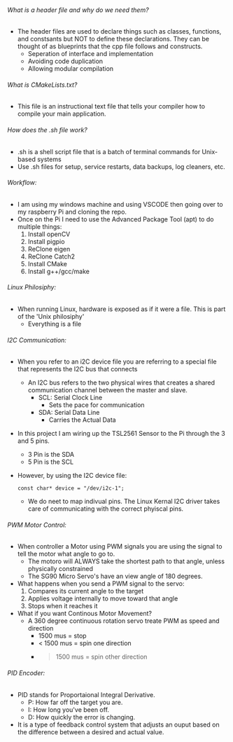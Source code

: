 ###### What is a header file and why do we need them?

- The header files are used to declare things such as classes, functions, and constsants but NOT to define these declarations. They can be thought of as blueprints that the cpp file follows and constructs.
  - Seperation of interface and implementation
  - Avoiding code duplication
  - Allowing modular compilation

###### What is CMakeLists.txt?

- This file is an instructional text file that tells your compiler how to compile your main application.

###### How does the .sh file work?

- .sh is a shell script file that is a batch of terminal commands for Unix-based systems
- Use .sh files for setup, service restarts, data backups, log cleaners, etc.

###### Workflow:

- I am using my windows machine and using VSCODE then going over to my raspberry Pi and cloning the repo.
- Once on the Pi I need to use the Advanced Package Tool (apt) to do multiple things:
  1.  Install openCV
  2.  Install pigpio
  3.  ReClone eigen
  4.  ReClone Catch2
  5.  Install CMake
  6.  Install g++/gcc/make

###### Linux Philosiphy:

- When running Linux, hardware is exposed as if it were a file. This is part of the 'Unix philosiphy'
  - Everything is a file

###### I2C Communication:

- When you refer to an i2C device file you are referring to a special file that represents the I2C bus that connects

  - An I2C bus refers to the two physical wires that creates a shared communication channel between the master and slave.
    - SCL: Serial Clock Line
      - Sets the pace for communication
    - SDA: Serial Data Line
      - Carries the Actual Data

- In this project I am wiring up the TSL2561 Sensor to the Pi through the 3 and 5 pins.
  - 3 Pin is the SDA
  - 5 Pin is the SCL
- However, by using the I2C device file:
  ```
  const char* device = "/dev/i2c-1";
  ```
  - We do neet to map indivual pins. The Linux Kernal I2C driver takes care of communicating with the correct phyiscal pins.

###### PWM Motor Control:

- When controller a Motor using PWM signals you are using the signal to tell the motor what angle to go to.
  - The motoro will ALWAYS take the shortest path to that angle, unless physically constrained
  - The SG90 Micro Servo's have an view angle of 180 degrees.
- What happens when you send a PWM signal to the servo:
  1. Compares its current angle to the target
  2. Applies voltage internally to move toward that angle
  3. Stops when it reaches it
- What if you want Continous Motor Movement?
  - A 360 degree continuous rotation servo treate PWM as speed and direction
    - 1500 mus = stop
    - < 1500 mus = spin one direction
    - > 1500 mus = spin other direction

###### PID Encoder:

- PID stands for Proportaional Integral Derivative.
  - P: How far off the target you are.
  - I: How long you've been off.
  - D: How quickly the error is changing.
- It is a type of feedback control system that adjusts an ouput based on the difference between a desired and actual value.
